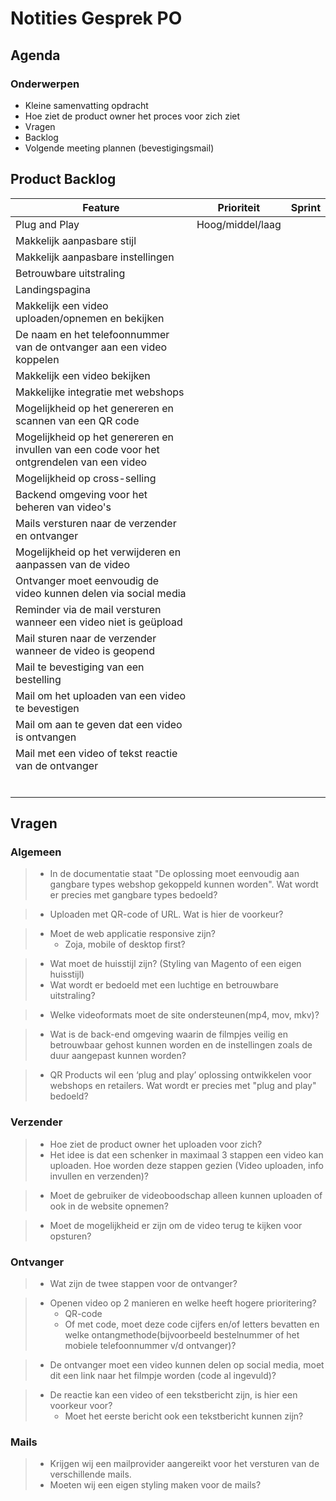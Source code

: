 # Notities Gesprek PO

## Agenda
### Onderwerpen
* Kleine samenvatting opdracht
* Hoe ziet de product owner het proces voor zich ziet
* Vragen
* Backlog
* Volgende meeting plannen (bevestigingsmail)


## Product Backlog

| Feature                                                                                    | Prioriteit | Sprint |
| ------------------------------------------------------------------------------------------ | ---------- | ------ |
| Plug and Play                                                                              |Hoog/middel/laag|        |  
| Makkelijk aanpasbare stijl                                                                 |            |        |
| Makkelijk aanpasbare instellingen                                                          |            |        |
| Betrouwbare uitstraling                                                                    |            |        |
| Landingspagina                                                                             |            |        |
| Makkelijk een video uploaden/opnemen en bekijken                                           |            |        |
| De naam en het telefoonnummer van de ontvanger aan een video koppelen                      |            |        |
| Makkelijk een video bekijken                                                               |            |        |
| Makkelijke integratie met webshops                                                         |            |        |
| Mogelijkheid op het genereren en scannen van een QR code                                   |            |        |
| Mogelijkheid op het genereren en invullen van een code voor het ontgrendelen van een video |            |        |
| Mogelijkheid op cross-selling                                                              |            |        |
| Backend omgeving voor het beheren van video's                                              |            |        |
| Mails versturen naar de verzender en ontvanger                                             |            |        |
| Mogelijkheid op het verwijderen en aanpassen van de video                                  |            |        |
| Ontvanger moet eenvoudig de video kunnen delen via social media                            |            |        |
| Reminder via de mail versturen wanneer een video niet is geüpload                          |            |        |
| Mail sturen naar de verzender wanneer de video is geopend                                  |            |        |
| Mail te bevestiging van een bestelling                                                     |            |        |
| Mail om het uploaden van een video te bevestigen                                           |            |        |
| Mail om aan te geven dat een video is ontvangen                                            |            |        |
| Mail met een video of tekst reactie van de ontvanger                                       |            |        |
|                                                                                            |            |        |
|                                                                                            |            |        |
|                                                                                            |            |        |
|                                                                                            |            |        |
|                                                                                            |            |        |
|                                                                                            |            |        |

## Vragen

### Algemeen
> * In de documentatie staat "De oplossing moet eenvoudig aan gangbare types webshop gekoppeld kunnen worden". Wat wordt er precies met gangbare types bedoeld?

> * Uploaden met QR-code of URL. Wat is hier de voorkeur?

> * Moet de web applicatie responsive zijn?
>   * Zoja, mobile of desktop first?

> * Wat moet de huisstijl zijn? (Styling van Magento of een eigen huisstijl)    
> * Wat wordt er bedoeld met een luchtige en betrouwbare uitstraling?

> * Welke videoformats moet de site ondersteunen(mp4, mov, mkv)?

> * Wat is de back-end omgeving waarin de filmpjes veilig en betrouwbaar gehost kunnen worden en de instellingen zoals de duur aangepast kunnen worden?

> * QR Products wil een ‘plug and play’ oplossing ontwikkelen voor webshops en retailers. Wat wordt er precies met "plug and play" bedoeld?

### Verzender
> * Hoe ziet de product owner het uploaden voor zich?
> * Het idee is dat een schenker in maximaal 3 stappen een video kan uploaden. Hoe worden deze stappen gezien (Video uploaden, info invullen en verzenden)?

> * Moet de gebruiker de videoboodschap alleen kunnen uploaden of ook in de website opnemen?

> * Moet de mogelijkheid er zijn om de video terug te kijken voor opsturen?
### Ontvanger
> * Wat zijn de twee stappen voor de ontvanger?

> * Openen video op 2 manieren en welke heeft hogere prioritering?
>   * QR-code
>   * Of met code, moet deze code cijfers en/of letters bevatten en welke ontangmethode(bijvoorbeeld bestelnummer of het mobiele telefoonnummer v/d ontvanger)?

> * De ontvanger moet een video kunnen delen op social media, moet dit een link naar het filmpje worden (code al ingevuld)?

> * De reactie kan een video of een tekstbericht zijn, is hier een voorkeur voor?
>   * Moet het eerste bericht ook een tekstbericht kunnen zijn?

### Mails
> * Krijgen wij een mailprovider aangereikt voor het versturen van de verschillende mails.
> * Moeten wij een eigen styling maken voor de mails?





 





 




